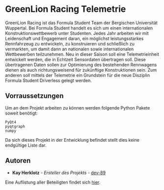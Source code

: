 # GreenLion Racing Telemetrie

GreenLion Racing ist das Formula Student Team der Bergischen Universität Wuppertal. Bei Formula Student handelt es sich um einen internationalen Konstruktionswettbewerb unter Studenten. Jedes Jahr arbeiten wir mit Leidenschaft und Engagement daran, ein möglichst leistungsstarkes Rennfahrzeug zu entwickeln, zu konstruieren und schließlich zu vermarkten, um damit dann an nationalen sowie internationalen Wettbewerben teilzunehmen.
Neu in dieser Saison soll eine Telemetrieinheit entwickelt werden, die in Echtzeit Sensordaten übertragen soll. Diese übertragenen Daten sollen zur Optimierung des bestehenden Rennwagens dienen als auch richtungsweisend für zukünftige Konstruktionen sein. Zum anderen soll mittels der Telemetrie ein Grundstein für die neue Disziplin Formula Student Driverless gelegt werden.

## Vorraussetzungen

Um an dem Projekt arbeiten zu können werden folgende Python Pakete soweit benötigt:

```
PyQt4
pyqtgraph
numpy
```

Da sich dieses Projekt in der Entwicklung befindet stellt dies keine endgültige Liste dar.

## Autoren

* **Kay Herklotz** - *Ersteller des Projekts* - [dev-89](https://github.com/dev-89)

Eine Auflistung aller Beteiligten findet sich [hier](https://github.com/dev-89/glrtel/contributors).
